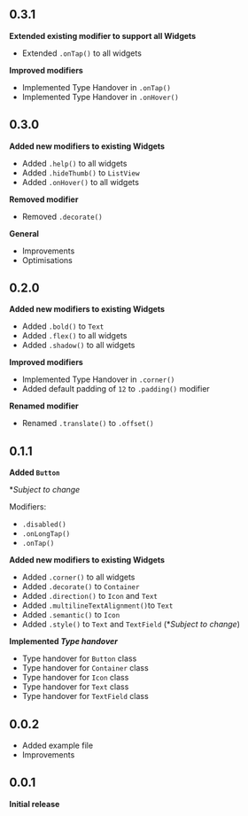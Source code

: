 ## 0.3.1

**Extended existing modifier to support all Widgets**

* Extended `.onTap()` to all widgets

**Improved modifiers**

* Implemented Type Handover in `.onTap()`
* Implemented Type Handover in `.onHover()`

## 0.3.0

**Added new modifiers to existing Widgets**

* Added `.help()` to all widgets
* Added `.hideThumb()` to `ListView`
* Added `.onHover()` to all widgets

**Removed modifier**

* Removed `.decorate()`

**General**

* Improvements
* Optimisations

## 0.2.0

**Added new modifiers to existing Widgets**

* Added `.bold()` to `Text`
* Added `.flex()` to all widgets
* Added `.shadow()` to all widgets

**Improved modifiers**

* Implemented Type Handover in `.corner()`
* Added default padding of `12` to `.padding()` modifier

**Renamed modifier**

* Renamed `.translate()` to `.offset()`

## 0.1.1

**Added `Button`**

**Subject to change*

Modifiers:

* `.disabled()`
* `.onLongTap()`
* `.onTap()`

**Added new modifiers to existing Widgets**

* Added `.corner()` to all widgets
* Added `.decorate()` to `Container`
* Added `.direction()` to `Icon` and `Text`
* Added `.multilineTextAlignment()`to `Text`
* Added `.semantic()` to `Icon`
* Added `.style()` to `Text` and `TextField` (**Subject to change*)

**Implemented *Type handover***

* Type handover for `Button` class
* Type handover for `Container` class
* Type handover for `Icon` class
* Type handover for `Text` class
* Type handover for `TextField` class

## 0.0.2

* Added example file
* Improvements

## 0.0.1

**Initial release**
